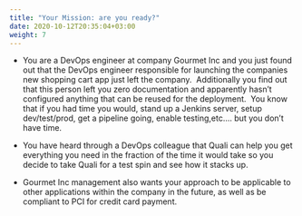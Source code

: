 ```yaml
---
title: "Your Mission: are you ready?"
date: 2020-10-12T20:35:04+03:00
weight: 7
---
```


* You are a DevOps engineer at company Gourmet Inc and you just found out that the DevOps engineer responsible for launching the companies new shopping cart app just left the company.  Additionally you find out that this person left you zero documentation and apparently hasn’t configured anything that can be reused for the deployment.  You know that if you had time you would, stand up a Jenkins server, setup dev/test/prod, get a pipeline going, enable testing,etc…. but you don’t have time.

* You have heard through a DevOps colleague that Quali can help you get everything you need in the fraction of the time it would take so you decide to take Quali for a test spin and see how it stacks up.

* Gourmet Inc management also wants your approach to be applicable to other applications within the company in the future, as well as be compliant to PCI for credit card payment.